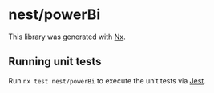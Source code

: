 # nest/powerBi

This library was generated with [Nx](https://nx.dev).

## Running unit tests

Run `nx test nest/powerBi` to execute the unit tests via [Jest](https://jestjs.io).
